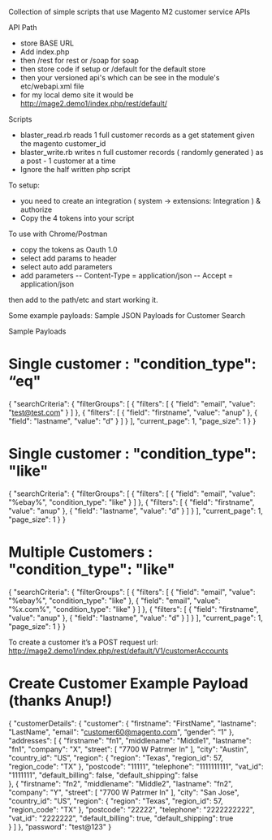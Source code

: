 Collection of simple scripts that use Magento M2 customer service APIs

API Path
- store BASE URL
- Add index.php
- then /rest for rest or /soap for soap
- then store code if setup or /default for the default store 
- then your versioned api's which can be see in the module's etc/webapi.xml file
- for my local demo site it would be http://mage2.demo1/index.php/rest/default/

Scripts
- blaster_read.rb reads 1 full customer records as a get statement given the magento customer_id
- blaster_write.rb writes n full customer records ( randomly generated ) as a post - 1 customer at a time
- Ignore the half written php script

To setup:
- you need to create an integration ( system -> extensions: Integration ) & authorize
- Copy the 4 tokens into your script

To use with Chrome/Postman
- copy the tokens as Oauth 1.0
- select add params to header
- select auto add parameters
- add parameters
-- Content-Type = application/json
-- Accept = application/json

then add to the path/etc and start working it.

Some example payloads:
Sample JSON Payloads for Customer Search

Sample Payloads

Single customer :  "condition_type": “eq"
============

{
    "searchCriteria": {
        "filterGroups": [
            {
                "filters": [
                    {
                        "field": "email",
                        "value": "test@test.com"
                    }
                ]
            },
            {
                "filters": [
                    {
                        "field": "firstname",
                        "value": "anup"
                    },
                    {
                        "field": "lastname",
                        "value": "d"
                    }
                ]
            }
        ],
        "current_page": 1,
        "page_size": 1
    }
}


Single customer :  "condition_type": "like"
============

{
    "searchCriteria": {
        "filterGroups": [
            {
                "filters": [
                    {
                        "field": "email",
                        "value": "%ebay%",
                        "condition_type": "like"
                    }
                ]
            },
            {
                "filters": [
                    {
                        "field": "firstname",
                        "value": "anup"
                    },
                    {
                        "field": "lastname",
                        "value": "d"
                    }
                ]
            }
        ],
        "current_page": 1,
        "page_size": 1
    }
}


Multiple Customers :  "condition_type": "like"
===============

{
    "searchCriteria": {
        "filterGroups": [
            {
                "filters": [
                    {
                        "field": "email",
                        "value": "%ebay%",
                        "condition_type": "like"
                    },
                    {
                        "field": "email",
                        "value": "%x.com%",
                        "condition_type": "like"
                    }
                ]
            },
            {
                "filters": [
                    {
                        "field": "firstname",
                        "value": "anup"
                    },
                    {
                        "field": "lastname",
                        "value": "d"
                    }
                ]
            }
        ],
        "current_page": 1,
        "page_size": 1
    }
}

To create a customer it’s a POST request
url:  http://mage2.demo1/index.php/rest/default/V1/customerAccounts

Create Customer Example Payload (thanks Anup!)
===========================
{
    "customerDetails": {
        "customer": {
            "firstname": "FirstName",
            "lastname": "LastName",
            "email": "customer60@magento.com",
            “gender”: “1"
        },
        "addresses": [
            {
                "firstname": "fn1",
                "middlename": "Middle1",
                "lastname": "fn1",
                "company": "X",
                "street": [
                    "7700 W Patrmer ln"
                ],
                "city": "Austin",
                "country_id": "US”, 
                "region": {
                  "region": "Texas",
                  "region_id": 57,
                  "region_code": "TX"
                },
                "postcode": "11111",
                "telephone": "1111111111",
                "vat_id": "1111111",
                "default_billing": false,
                "default_shipping": false               
            },
            {
                "firstname": "fn2",
                "middlename": "Middle2",
                "lastname": "fn2",
                "company": "Y",
                "street": [
                    "7700 W Patrmer ln"
                ],
                "city": "San Jose",
                "country_id": "US”,
                "region": {
                   "region": "Texas",
                   "region_id": 57,
                   "region_code": "TX"
                },
                "postcode": "22222",
                "telephone": "2222222222",
                "vat_id": "2222222",
                "default_billing": true,
                "default_shipping": true          
            }
        ]
    },
    "password": "test@123"
}
